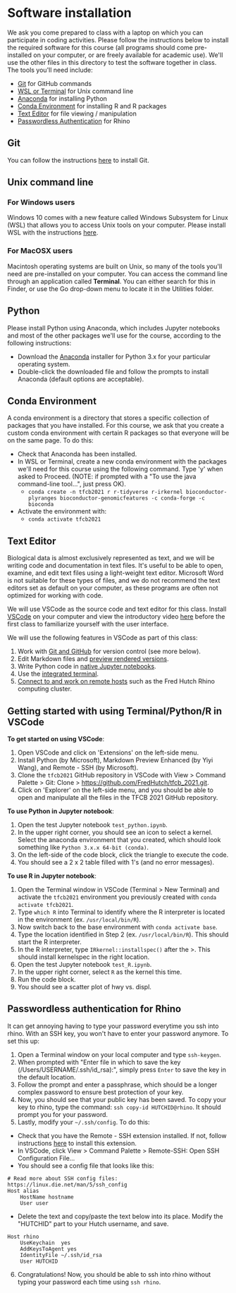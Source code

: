 # Software installation

We ask you come prepared to class with a laptop on which you can participate in coding activities. Please follow the instructions below to install the required software for this course (all programs should come pre-installed on your computer, or are freely available for academic use). We'll use the other files in this directory to test the software together in class. The tools you'll need include:

- [Git](#git) for GitHub commands
- [WSL or Terminal](#unix-command-line) for Unix command line
- [Anaconda](#python) for installing Python
- [Conda Environment](#conda-environment) for installing R and R packages
- [Text Editor](#text-editor) for file viewing / manipulation
- [Passwordless Authentication](#pass-authentication-rhino) for Rhino

## Git

You can follow the instructions [here](https://git-scm.com/book/en/v2/Getting-Started-Installing-Git) to install Git. 

## Unix command line

### For Windows users

Windows 10 comes with a new feature called Windows Subsystem for Linux (WSL) that allows you to access Unix tools on your computer. Please install WSL with the instructions [here](https://docs.microsoft.com/en-us/windows/wsl/install-win10).

### For MacOSX users

Macintosh operating systems are built on Unix, so many of the tools you'll need are pre-installed on your computer. You can access the command line through an application called **Terminal**. You can either search for this in Finder, or use the Go drop-down menu to locate it in the Utilities folder.

## Python

Please install Python using Anaconda, which includes Jupyter notebooks and most of the other packages we'll use for the course, according to the following instructions:
- Download the [Anaconda](https://www.anaconda.com/download/) installer for Python 3.x for your particular operating system.
- Double-click the downloaded file and follow the prompts to install Anaconda (default options are acceptable).

## Conda Environment

A conda environment is a directory that stores a specific collection of packages that you have installed. For this course, we ask that you create a custom conda environment with certain R packages so that everyone will be on the same page. To do this:
- Check that Anaconda has been installed.
- In WSL or Terminal, create a new conda environment with the packages we'll need for this course using the following command. Type 'y' when asked to Proceed. (NOTE: if prompted with a "To use the java command-line tool...", just press OK).
  * `conda create -n tfcb2021 r r-tidyverse r-irkernel bioconductor-plyranges bioconductor-genomicfeatures -c conda-forge -c bioconda`
- Activate the environment with:
  * `conda activate tfcb2021`

## Text Editor

Biological data is almost exclusively represented as text, and we will be writing code and documentation in text files. It's useful to be able to open, examine, and edit text files using a light-weight text editor. Microsoft Word is not suitable for these types of files, and we do not recommend the text editors set as default on your computer, as these programs are often not optimized for working with code. 

We will use VSCode as the source code and text editor for this class. Install [VSCode](https://code.visualstudio.com/docs/editor/versioncontrol) on your computer and view the introductory video [here](https://code.visualstudio.com/docs/introvideos/basics) before the first class to familiarize yourself with the user interface.

We will use the following features in VSCode as part of this class:

1. Work with [Git and GitHub](https://code.visualstudio.com/docs/introvideos/versioncontrol) for version control (see more below).
2. Edit Markdown files and [preview rendered versions](https://code.visualstudio.com/docs/languages/markdown).
3. Write Python code in [native Jupyter notebooks](https://code.visualstudio.com/docs/datascience/jupyter-notebooks).
4. Use the [integrated terminal](https://code.visualstudio.com/docs/editor/integrated-terminal).
5. [Connect to and work on remote hosts](https://code.visualstudio.com/docs/remote/ssh) such as the Fred Hutch Rhino computing cluster.

## Getting started with using Terminal/Python/R in VSCode

**To get started on using VSCode**:
1. Open VSCode and click on 'Extensions' on the left-side menu.
2. Install Python (by Microsoft), Markdown Preview Enhanced (by Yiyi Wang), and Remote - SSH (by Microsoft).
3. Clone the `tfcb2021` GitHub repository in VSCode with View > Command Palette > Git: Clone > https://github.com/FredHutch/tfcb_2021.git.
4. Click on 'Explorer' on the left-side menu, and you should be able to open and manipulate all the files in the TFCB 2021 GitHub repository.

**To use Python in Jupyter notebook**:
1. Open the test Jupyter notebook `test_python.ipynb`. 
2. In the upper right corner, you should see an icon to select a kernel. Select the anaconda environment that you created, which should look something like `Python 3.x.x 64-bit (conda)`.
3. On the left-side of the code block, click the triangle to execute the code.
4. You should see a 2 x 2 table filled with 1's (and no error messages).

**To use R in Jupyter notebook**:
1. Open the Terminal window in VSCode (Terminal > New Terminal) and activate the `tfcb2021` environment you previously created with `conda activate tfcb2021`.
2. Type `which R` into Terminal to identify where the R interpreter is located in the environment (ex. `/usr/local/bin/R`).
3. Now switch back to the base environment with `conda activate base`. 
4. Type the location identified in Step 2 (ex. `/usr/local/bin/R`). This should start the R interpreter.
5. In the R interpreter, type `IRkernel::installspec()` after the >. This should install kernelspec in the right location.
6. Open the test Jupyter notebook `test_R.ipynb`.
7. In the upper right corner, select `R` as the kernel this time. 
8. Run the code block.
9. You should see a scatter plot of hwy vs. displ.

## Passwordless authentication for Rhino

It can get annoying having to type your password everytime you ssh into rhino. With an SSH key, you won't have to enter your password anymore. To set this up:
1. Open a Terminal window on your local computer and type `ssh-keygen`.
2. When prompted with "Enter file in which to save the key (/Users/USERNAME/.ssh/id_rsa):", simply press `Enter` to save the key in the default location.
3. Follow the prompt and enter a passphrase, which should be a longer complex password to ensure best protection of your key.
4. Now, you should see that your public key has been saved. To copy your key to rhino, type the command: `ssh copy-id HUTCHID@rhino`. It should prompt you for your password.
5. Lastly, modify your `~/.ssh/config`. To do this:
  * Check that you have the Remote - SSH extension installed. If not, follow instructions [here](#text-editor) to install this extension.
  * In VSCode, click View > Command Palette > Remote-SSH: Open SSH Configuration File...
  * You should see a config file that looks like this:
```
# Read more about SSH config files: https://linux.die.net/man/5/ssh_config
Host alias
    HostName hostname
    User user
```
  * Delete the text and copy/paste the text below into its place. Modify the "HUTCHID" part to your Hutch username, and save.

```
Host rhino
    UseKeychain  yes
    AddKeysToAgent yes
    IdentityFile ~/.ssh/id_rsa
    User HUTCHID
```
6. Congratulations! Now, you should be able to ssh into rhino without typing your password each time using `ssh rhino`.
<!---
# Software installation

We ask you come prepared to class with a laptop on which you can participate in coding activities. Please follow the instructions below to install the required software for this course (all programs should come pre-installed on your computer, or are freely available for academic use). We'll use the other files in this directory to test the software together in class. The tools you'll need include:

- [Jupyter Notebooks via Anaconda](#python) for Python
- [Text Editor](#text-editor) for file viewing / manipulation
- [Spreadsheet program](#spreadsheet-program), like Microsoft Excel or LibreOffice Calc
- [R and RStudio](#r) for R statistical programming
- [WSL or Terminal](#unix-command-line) for Unix command line


## Python

We will use [Jupyter notebooks](http://jupyter.org) to record code, output, and text throughout the course.
We recommend installing Python using Anaconda, which includes Jupyter notebooks and most of the other packages we'll use for the course, according to the following instructions:
- Download the [Anaconda](https://www.anaconda.com/download/) installer for
Python 3.x for your particular operating system.
- Double-click the downloaded file and follow the prompts to install Anaconda (default options are acceptable).

## Text Editor

Biological data is almost exclusively represented as text, and we will be writing code and documentation in text files. It's useful to be able to open, examine, and edit text files using a light-weight text editor. Microsoft Word is not suitable for these types of files, and we do not recommend the text editors set as default on your computer, as these programs are often not optimized for working with code. 

We will use VSCode as the source code and text editor for this class. Install [VSCode](https://code.visualstudio.com/docs/editor/versioncontrol) on your computer and view the introductory video [here](https://code.visualstudio.com/docs/introvideos/basics) before the first class to familiarize yourself with the user interface.

We will use the following features in VSCode as part of this class:

1. Work with [Git and GitHub](https://code.visualstudio.com/docs/introvideos/versioncontrol) for version control (see more below).
2. Edit Markdown files and [preview rendered versions](https://code.visualstudio.com/docs/languages/markdown).
3. Write Python code in [native Jupyter notebooks](https://code.visualstudio.com/docs/datascience/jupyter-notebooks).
4. Use the [integrated terminal](https://code.visualstudio.com/docs/editor/integrated-terminal).
5. [Connect to and work on remote hosts](https://code.visualstudio.com/docs/remote/ssh) such as the Fred Hutch Rhino computing cluster.

## Spreadsheet program

Spreadsheet programs are a useful way for us as humans to interact with data. The most common of these is Microsoft Excel. Commands may differ a bit between programs, but the general ideas for thinking about spreadsheets are the same. If you are working on a computer owned by Fred Hutch, Microsoft Office (including Excel) is available through the Self Service application. If you are working on a personal computer that doesn’t have a spreadsheet program, you can use a free, open source program called LibreOffice.

Install LibreOffice by going to the installation page. The version for your operating system should automatically be selected. Click Download Version X.X.X (whichever is the most recent version). You will go to a page that asks about a donation, but you don’t need to make one. Your download should begin automatically.
Once the installer is downloaded, double click on it and LibreOffice should install.

## Git

Git is version control software, which helps you keep track of changes made to files. GitHub is a repository for data and code tracked with Git, and is a mechanism for publishing and collaborating on project development. VSCode and GitHub play nicely together and you will be able to do lot of Git-related activities from within VSCode. Installing VScode should also install Git on your computer.

### GitHub Account

If you do not already have one, please register for a [GitHub account](https://github.com). Please note that your name and email will be publicly visible through GitHub by default, but more information on controlling privacy settings can be found [here](https://help.github.com/en/articles/setting-your-commit-email-address).


## R

R and RStudio are separate downloads.
R is the "engine", while RStudio is an integrated desktop environment (IDE) that makes using R much more pleasant.
R must be installed before RStudio.
Follow the instructions below for your operating system to install them.
If you are working on a computer owned by Fred Hutch,
RStudio + R is available through the Self Service application.

### Windows

- Download the installer for the latest version of R from [CRAN](http://cran.r-project.org/bin/windows/base/release.htm).
  The file will begin downloading automatically.
- Double-click the downloaded `.exe` file and follow the prompts to install.
- Go to the [RStudio download page](https://www.rstudio.com/products/rstudio/download/#download).
- Under _Installers_, click the link for the _Windows Vista/7/8/10_ installer to download it.
- Double-click the downloaded `.exe` file and follow the prompts to install (default options are acceptable).
- Once both are installed, launch RStudio and make sure there are no error messages.

### MacOSX

- Download the installer for the latest version of R compatible with your version of macOS from [CRAN](https://cran.r-project.org/bin/macosx/).
  If you are not using a recent version of macOS you may have to scroll down to _Binaries for legacy OS X systems_ and find the one appropriate for your version of macOS.
  To check what version of macOS you are using, click the apple icon in the upper left corner of your screen and go to _About This Mac_.
  Please note the instructions on that page for downloading and installing [XQuartz](https://www.xquartz.org/) if necessary.
- Double-click the downloaded `.pkg` file and follow the prompts to install (default options are acceptable).
- Go the the [RStudio download page](https://www.rstudio.com/products/rstudio/download/#download).
- Under _Installers_, click the link for the your OSX version's installer to download it.
- Double-click the downloaded `.dmg` file, then open the RStudio folder that appears on your desktop. Drag the RStudio icon into the Applications folder.
- Once everything is installed, launch RStudio and make sure there are no error messages.

### Installing tidyverse

- Open Rstudio.
- Click the Packages tab in the lower right panel.
- Click the Install button (upper left corner of the panel). In the empty space for Packages, type `tidyverse`. The other defaults (Install from CRAN and the Install to Library path) should be ok. Make sure the box next to "Install dependencies" is checked, and click Install.
- If your installation is successful, you should see tidyverse appear in the list below.

## Unix command line (shell)

### Windows

Windows 10 comes with a new feature called Windows Subsystem for Linux (WSL) that allows you to access Unix tools on your computer. Installation instructions can be found [here](https://docs.microsoft.com/en-us/windows/wsl/install-win10).

Another option (such as if you are not running Windows 10) is Git for Windows, which also installs Git command-line tools. You can download [here](https://git-scm.com/download/win) and install with default options.

### MacOSX

Macintosh operating systems are built on Unix, so many of the tools you'll need are pre-installed on your computer. You can access the command line through an application called **Terminal**. You can either search for this in Finder, or use the Go drop-down menu to locate it in the Utilities folder.

### Logging on to rhino

We'll be using a computer cluster at Fred Hutch called rhino for the unix classes. Please see [these instructions](https://fredhutchio.github.io/tfcb_2021/software/unix_rhino) for logging on to rhino, and note there is an extra step to log in off campus.
-->
